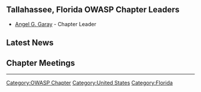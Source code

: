 ## **Tallahassee, Florida OWASP Chapter Leaders**

  - [Angel G. Garay](https://www.owasp.org/index.php/User:Garaydev) -
    Chapter Leader

## **Latest News**

## **Chapter Meetings**

-----

[Category:OWASP Chapter](Category:OWASP_Chapter "wikilink")
[Category:United States](Category:United_States "wikilink")
[Category:Florida](Category:Florida "wikilink")